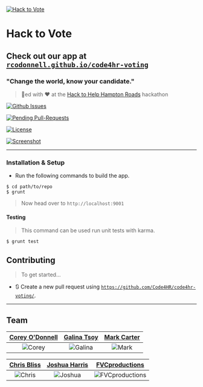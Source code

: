 <a href="http://rcodonnell.github.io/code4hr-voting/" title="Hack to Vote" target="_blank"><img src="http://rcodonnell.github.io/code4hr-voting/src/img/favicons/favicon-114.png"  alt="Hack to Vote"></a>

# Hack to Vote

## Check out our app at <a href="http://rcodonnell.github.io/code4hr-voting/" target="_blank">`rcodonnell.github.io/code4hr-voting`</a>

### "Change the world, know your candidate."

> :hammer:ed with :heart: at the <a href="http://hackathon.dominionenterprises.com/" title="Hack to Help Hampton Roads" target="_blank">Hack to Help Hampton Roads</a> hackathon

[![Github Issues](http://githubbadges.herokuapp.com/badges/badgerbadgerbadger/issues.svg?style=flat-square)](https://github.com/rcodonnell/code4hr-voting/issues)

[![Pending Pull-Requests](http://githubbadges.herokuapp.com/badges/badgerbadgerbadger/pulls.svg?style=flat-square)](https://github.com/rcodonnell/code4hr-voting/pulls)

[![License](http://img.shields.io/:license-mit-blue.svg?style=flat-square)](http://badges.mit-license.org)

[![Screenshot](https://fvcproductions.files.wordpress.com/2015/10/hackvote.png)]()

---

### Installation & Setup

- Run the following commands to build the app.

```shell
$ cd path/to/repo
$ grunt
```
> Now head over to `http://localhost:9001`

#### Testing

> This command can be used run unit tests with karma.

```shell
$ grunt test
```

## Contributing

> To get started...

- 🔃 Create a new pull request using <a href="https://github.com/Code4HR/code4hr-voting" target="_blank">`https://github.com/Code4HR/code4hr-voting/`</a>.

---

## Team

| <a href="https://github.com/rcodonnell" target="_blank">Corey O'Donnell</a> | <a href="https://github.com/gtsoy454" target="_blank">Galina Tsoy</a> | <a href="https://github.com/mark4carter" target="_blank">Mark Carter</a>
|:--:|:--:|:--:|
| ![Corey](https://avatars0.githubusercontent.com/u/10536895?v=3&s=460) | ![Galina](https://avatars0.githubusercontent.com/u/13660440?v=3&s=460) | ![Mark](https://avatars2.githubusercontent.com/u/6766137?v=3&s=460) |

| <a href="https://github.com/thecbliss" target="_blank">Chris Bliss</a> | <a href="http://www.joshuajharris.com/" target="_blank">Joshua Harris</a> | <a href="https://fvcproductions.com" target="_blank">FVCproductions</a>
|:--:|:--:|:--:|
| ![Chris](https://avatars3.githubusercontent.com/u/9258699?v=3&s=460) | ![Joshua](https://avatars2.githubusercontent.com/u/10967744?v=3&s=460) | ![FVCproductions](https://avatars1.githubusercontent.com/u/4284691?v=3&s=460) |